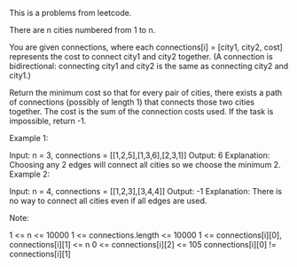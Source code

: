 This is a problems from leetcode.

There are n cities numbered from 1 to n.

You are given connections, where each connections[i] = [city1, city2, cost] represents the cost to connect city1 and city2 together.  (A connection is bidirectional: connecting city1 and city2 is the same as connecting city2 and city1.)

Return the minimum cost so that for every pair of cities, there exists a path of connections (possibly of length 1) that connects those two cities together.  The cost is the sum of the connection costs used. If the task is impossible, return -1.

 

Example 1:



Input: n = 3, connections = [[1,2,5],[1,3,6],[2,3,1]]
Output: 6
Explanation: 
Choosing any 2 edges will connect all cities so we choose the minimum 2.
Example 2:



Input: n = 4, connections = [[1,2,3],[3,4,4]]
Output: -1
Explanation: 
There is no way to connect all cities even if all edges are used.
 

Note:

1 <= n <= 10000
1 <= connections.length <= 10000
1 <= connections[i][0], connections[i][1] <= n
0 <= connections[i][2] <= 105
connections[i][0] != connections[i][1]